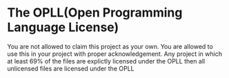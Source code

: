 # The OPLL(Open Programming Language License)
You are not allowed to claim this project as your own. You are allowed to use this in your project with proper acknowledgement. Any project in which at least 69% of the files are explictly licensed under the OPLL then all unlicensed files are licensed under the OPLL

